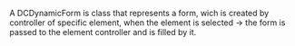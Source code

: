 A DCDynamicForm is class that represents a form, wich is created by controller of specific element, when the element  is selected -> the form is passed to the element controller and is filled by it.